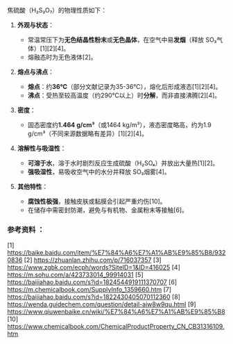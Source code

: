 焦硫酸（H₂S₂O₇）的物理性质如下：

1. **外观与状态**：  
   - 常温常压下为**无色结晶性粉末**或**无色晶体**，在空气中易**发烟**（释放 SO₃气体）[1][2][4]。  
   - 熔融态时为无色液体[2]。

2. **熔点与沸点**：  
   - **熔点**：约**36℃**（部分文献记录为35-36℃），熔化后形成液态[1][2][4]。  
   - **沸点**：受热至较高温度（约290℃以上）时**分解**，而非直接沸腾[2][4]。

3. **密度**：  
   - 固态密度约**1.464 g/cm³**（或1464 kg/m³），液态密度略高，约为1.9 g/cm³（不同来源数据略有差异）[1][2][4]。

4. **溶解性与吸湿性**：  
   - **可溶于水**，溶于水时剧烈反应生成硫酸（H₂SO₄）并放出大量热[1][2]。  
   - **强吸湿性**，易吸收空气中的水分并释放 SO₃烟雾[4]。

5. **其他特性**：  
   - **腐蚀性极强**，接触皮肤或黏膜会引起严重灼伤[10]。  
   - 在储存中需密封防潮，避免与有机物、金属粉末等接触[6]。

### 参考资料 ：
[1] https://baike.baidu.com/item/%E7%84%A6%E7%A1%AB%E9%85%B8/9320836
[2] https://zhuanlan.zhihu.com/p/716037357
[3] https://www.zgbk.com/ecph/words?SiteID=1&ID=416025
[4] https://m.sohu.com/a/423733014_99914031
[5] https://baijiahao.baidu.com/s?id=1824544919111370707
[6] https://m.chemicalbook.com/SupplyInfo_1359660.htm
[7] https://baijiahao.baidu.com/s?id=1822430405070112360
[8] https://wenda.guidechem.com/question/detail-aiw8w9qu.html
[9] https://www.qiuwenbaike.cn/wiki/%E7%84%A6%E7%A1%AB%E9%85%B8
[10] https://www.chemicalbook.com/ChemicalProductProperty_CN_CB31316109.htm